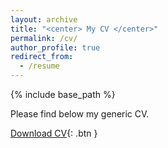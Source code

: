```yaml
---
layout: archive
title: "<center> My CV </center>"
permalink: /cv/
author_profile: true
redirect_from:
  - /resume
---
```


{% include base_path %}

Please find below my generic CV. 

[Download CV](https://pierrecolombo.github.io//files/PierreCOLOMBO_CV.pdf){: .btn }
